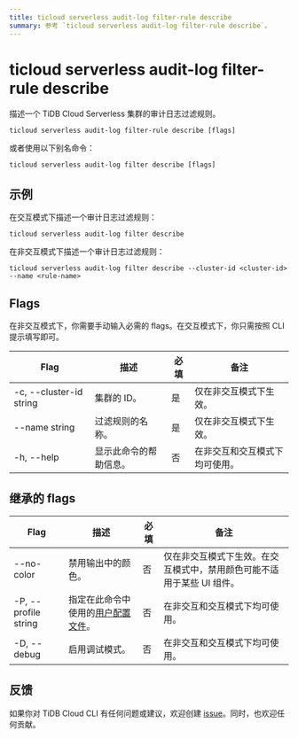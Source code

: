 ```yaml
---
title: ticloud serverless audit-log filter-rule describe
summary: 参考 `ticloud serverless audit-log filter-rule describe`。
---
```


# ticloud serverless audit-log filter-rule describe

描述一个 TiDB Cloud Serverless 集群的审计日志过滤规则。

```shell
ticloud serverless audit-log filter-rule describe [flags]
```

或者使用以下别名命令：

```shell
ticloud serverless audit-log filter describe [flags]
```

## 示例

在交互模式下描述一个审计日志过滤规则：

```shell
ticloud serverless audit-log filter describe
```

在非交互模式下描述一个审计日志过滤规则：

```shell
ticloud serverless audit-log filter describe --cluster-id <cluster-id> --name <rule-name>
```

## Flags

在非交互模式下，你需要手动输入必需的 flags。在交互模式下，你只需按照 CLI 提示填写即可。

| Flag                    | 描述                                              | 必填 | 备注                                                      |
|-------------------------|---------------------------------------------------|--------|-----------------------------------------------------------|
| -c, --cluster-id string | 集群的 ID。                                       | 是     | 仅在非交互模式下生效。                                    |
| --name string           | 过滤规则的名称。                                   | 是     | 仅在非交互模式下生效。                                    |
| -h, --help              | 显示此命令的帮助信息。                             | 否     | 在非交互和交互模式下均可使用。                              |

## 继承的 flags

| Flag                 | 描述                                                                 | 必填 | 备注                                                                 |
|----------------------|----------------------------------------------------------------------|--------|----------------------------------------------------------------------|
| --no-color           | 禁用输出中的颜色。                                                    | 否     | 仅在非交互模式下生效。在交互模式中，禁用颜色可能不适用于某些 UI 组件。 |
| -P, --profile string | 指定在此命令中使用的[用户配置文件](/tidb-cloud/cli-reference.md#user-profile)。 | 否     | 在非交互和交互模式下均可使用。                                       |
| -D, --debug          | 启用调试模式。                                                        | 否     | 在非交互和交互模式下均可使用。                                       |

## 反馈

如果你对 TiDB Cloud CLI 有任何问题或建议，欢迎创建 [issue](https://github.com/tidbcloud/tidbcloud-cli/issues/new/choose)。同时，也欢迎任何贡献。